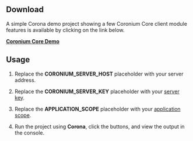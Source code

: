 ## Download 

A simple Corona demo project showing a few Coronium Core client module features is available by clicking on the link below.

__[Coronium Core Demo](https://coronium.nyc3.digitaloceanspaces.com/core/coronium-demo.zip)__

## Usage

1. Replace the __CORONIUM_SERVER_HOST__ placeholder with your server address.

1. Replace the __CORONIUM_SERVER_KEY__ placeholder with your [server key](/server-guide/#server-key).

1. Replace the __APPLICATION_SCOPE__ placeholder with your [application scope](/client-guide/#application-scope).

1. Run the project using __Corona__, click the buttons, and view the output in the console. 